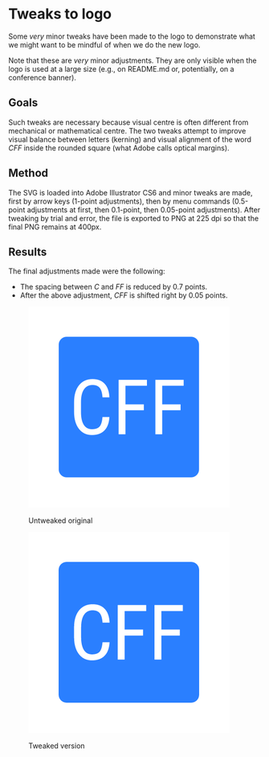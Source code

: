 Tweaks to logo
==============

Some *very* minor tweaks have been made to the logo
to demonstrate what we might want to be mindful of when we do the new logo.

Note that these are *very* minor adjustments.
They are only visible when the logo is used at a large size
(e.g., on README.md or, potentially, on a conference banner).

Goals
-----

Such tweaks are necessary because visual centre is often different from mechanical or mathematical centre.
The two tweaks attempt to improve visual balance between letters (kerning)
and visual alignment of the word *CFF* inside the rounded square (what Adobe calls optical margins).

Method
------

The SVG is loaded into Adobe Illustrator CS6 and minor tweaks are made,
first by arrow keys (1-point adjustments),
then by menu commands (0.5-point adjustments at first, then 0.1-point, then 0.05-point adjustments).
After tweaking by trial and error,
the file is exported to PNG at 225 dpi
so that the final PNG remains at 400px.

Results
-------

The final adjustments made were the following:

- The spacing between *C* and *FF* is reduced by 0.7 points.
- After the above adjustment, *CFF* is shifted right by 0.05 points.

<figure>

![untweaked](../github-org-logo.png)

<figcaption>Untweaked original</figcaption></figure>
  
<figure>

![tweaked](../github-org-logo-tweaked-01.png)

<figcaption>Tweaked version</figcaption></figure>
